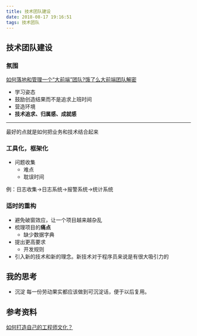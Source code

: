 ```yaml
---
title: 技术团队建设
date: 2018-08-17 19:16:51
tags: 技术团队
---
```


## 技术团队建设

### 氛围
[如何落地和管理一个“大前端”团队?饿了么大前端团队解密](https://mp.weixin.qq.com/s?__biz=MjM5MDE0Mjc4MA==&mid=2650995610&idx=1&sn=d44ad482dc30a3eae727571f2630a348)

- 学习姿态
- 鼓励创造结果而不是追求上班时间
- 营造环境
- **技术追求、归属感、成就感**


<!--more-->


------

最好的点就是如何把业务和技术结合起来
### 工具化，框架化
- 问题收集
    - 难点
    - 耽误时间

例：日志收集->日志系统->报警系统->统计系统
### 适时的重构
- 避免破窗效应，让一个项目越来越杂乱
- 梳理项目的**痛点**
    - 缺少数据字典
- 提出更高要求
    - 开发规则
- 引入新的技术和新的理念。新技术对于程序员来说是有很大吸引力的

## 我的思考
- 沉淀
每一份劳动果实都应该做到可沉淀话，便于以后复用。
## 参考资料
[如何打造自己的工程师文化？](https://mp.weixin.qq.com/s?__biz=MjM5MDE0Mjc4MA==&mid=2650995546&idx=2&sn=62e6adbc0ac75ff400d37a7b6ac924b5)